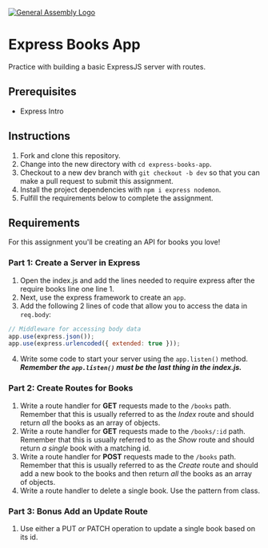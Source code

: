 [![General Assembly Logo](https://camo.githubusercontent.com/1a91b05b8f4d44b5bbfb83abac2b0996d8e26c92/687474703a2f2f692e696d6775722e636f6d2f6b6538555354712e706e67)](https://generalassemb.ly/education/web-development-immersive)

# Express Books App

Practice with building a basic ExpressJS server with routes.

## Prerequisites

- Express Intro

## Instructions

1. Fork and clone this repository.
1. Change into the new directory with `cd express-books-app`.
1. Checkout to a new dev branch with `git checkout -b dev` so that you can make a pull request to submit this assignment.
1. Install the project dependencies with `npm i express nodemon`.
1. Fulfill the requirements below to complete the assignment.

## Requirements

For this assignment you'll be creating an API for books you love!

### Part 1: Create a Server in Express

1. Open the index.js and add the lines needed to require express after the require books line one line 1.
2. Next, use the express framework to create an `app`.
3. Add the following 2 lines of code that allow you to access the data in `req.body`:

```js
// Middleware for accessing body data
app.use(express.json());
app.use(express.urlencoded({ extended: true }));
```

4. Write some code to start your server using the `app.listen()` method. **_Remember the `app.listen()` must be the last thing in the index.js._**

### Part 2: Create Routes for Books

1. Write a route handler for **GET** requests made to the `/books` path. Remember that this is usually referred to as the _Index_ route and should return _all_ the books as an array of objects.
2. Write a route handler for **GET** requests made to the `/books/:id` path. Remember that this is usually referred to as the _Show_ route and should return _a single_ book with a matching id.
3. Write a route handler for **POST** requests made to the `/books` path. Remember that this is usually referred to as the _Create_ route and should add a new book to the books and then return _all_ the books as an array of objects.
4. Write a route handler to delete a single book. Use the pattern from class.

### Part 3: Bonus Add an Update Route

1. Use either a PUT _or_ PATCH operation to update a single book based on its id.
